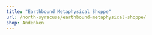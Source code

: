 ```yaml
---
title: "Earthbound Metaphysical Shoppe"
url: /north-syracuse/earthbound-metaphysical-shoppe/
shop: Andenken
---
```


